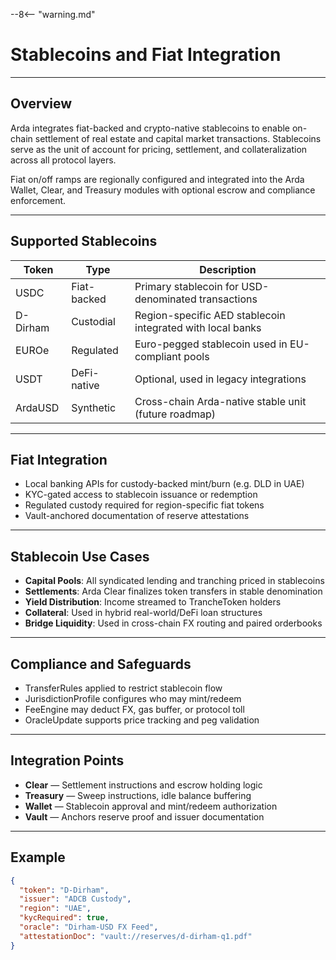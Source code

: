--8<-- "warning.md"

# Stablecoins and Fiat Integration

---

## Overview

Arda integrates fiat-backed and crypto-native stablecoins to enable on-chain settlement of real estate and capital market transactions. Stablecoins serve as the unit of account for pricing, settlement, and collateralization across all protocol layers.

Fiat on/off ramps are regionally configured and integrated into the Arda Wallet, Clear, and Treasury modules with optional escrow and compliance enforcement.

---

## Supported Stablecoins

| Token | Type | Description |
|-------|------|-------------|
| USDC | Fiat-backed | Primary stablecoin for USD-denominated transactions |
| D-Dirham | Custodial | Region-specific AED stablecoin integrated with local banks |
| EUROe | Regulated | Euro-pegged stablecoin used in EU-compliant pools |
| USDT | DeFi-native | Optional, used in legacy integrations |
| ArdaUSD | Synthetic | Cross-chain Arda-native stable unit (future roadmap) |

---

## Fiat Integration

- Local banking APIs for custody-backed mint/burn (e.g. DLD in UAE)
- KYC-gated access to stablecoin issuance or redemption
- Regulated custody required for region-specific fiat tokens
- Vault-anchored documentation of reserve attestations

---

## Stablecoin Use Cases

- **Capital Pools**: All syndicated lending and tranching priced in stablecoins
- **Settlements**: Arda Clear finalizes token transfers in stable denomination
- **Yield Distribution**: Income streamed to TrancheToken holders
- **Collateral**: Used in hybrid real-world/DeFi loan structures
- **Bridge Liquidity**: Used in cross-chain FX routing and paired orderbooks

---

## Compliance and Safeguards

- TransferRules applied to restrict stablecoin flow
- JurisdictionProfile configures who may mint/redeem
- FeeEngine may deduct FX, gas buffer, or protocol toll
- OracleUpdate supports price tracking and peg validation

---

## Integration Points

- **Clear** — Settlement instructions and escrow holding logic
- **Treasury** — Sweep instructions, idle balance buffering
- **Wallet** — Stablecoin approval and mint/redeem authorization
- **Vault** — Anchors reserve proof and issuer documentation

---

## Example

```json
{
  "token": "D-Dirham",
  "issuer": "ADCB Custody",
  "region": "UAE",
  "kycRequired": true,
  "oracle": "Dirham-USD FX Feed",
  "attestationDoc": "vault://reserves/d-dirham-q1.pdf"
}
```
